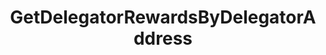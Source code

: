 ---
title: GetDelegatorRewardsByDelegatorAddress
api:
  file: consensus-client-api.json
  operationId: get_distribution-delegators-delegator-address-rewards
hidden: false
---